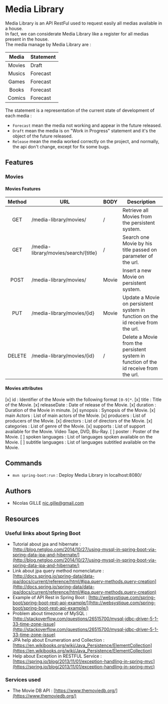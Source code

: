 # Media Library
Media Library is an API RestFul used to request easily all medias available in a house.<br>
In fact, we can considerate Media Library like a register for all medias present in the house.<br>
The media manage by Media Library are :

| Media  | Statement |
| :-----:|-----------|
| Movies | Draft     |
| Musics | Forecast  |
| Games  | Forecast  |
| Books  | Forecast  |
| Comics | Forecast  |

The statement is a representation of the current state of development of each media :
- `Forecast` mean the media not working and appear in the future released.
- `Draft` mean the media is on "Work in Progress" statement and it's the object of the future released.
- `Release` mean the media worked correctly on the project, and normally, the api don't change, except for fix some bugs.

## Features
### Movies
#### Movies Features

| Method | URL                                  | BODY  | Description                                                                           |
|:------:|--------------------------------------|-------|---------------------------------------------------------------------------------------|
| GET    | /media-library/movies/               | /     | Retrieve all Movies from the persistent system.                                       |
| GET    | /media-library/movies/search/{title} | /     | Search one Movie by his title passed on parameter of the url.                         |
| POST   | /media-library/movies/               | Movie | Insert a new Movie on persistent system.                                              |
| PUT    | /media-library/movies/{id}           | Movie | Update a Movie on persistent system in function on the id receive from the url.       |
| DELETE | /media-library/movies/{id}           | /     | Delete a Movie from the persistent system in function of the id receive from the url. |

#### Movies attributes
[x] id : Identifier of the Movie with the following format `[0-9]*`.
[x] title : Title of the Movie.
[x] releaseDate : Date of release of the Movie. 
[x] duration : Duration of the Movie in minute.
[x] synopsis : Synopsis of the Movie.
[x] main Actors : List of main actors of the Movie.
[x] producers : List of producers of the Movie.
[x] directors : List of directors of the Movie.
[x] categories : List of genre of the Movie.
[x] supports : List of support available for the Movie. Video Tape, DVD, Blu-Ray.
[ ] poster : Poster of the Movie.
[ ] spoken languages : List of languages spoken available on the Movie. 
[ ] subtitle languages : List of languages subtitled available on the Movie.
 
## Commands
- `mvn spring-boot:run` : Deploy Media Library in localhost:8080/

## Authors
- Nicolas GILLE <nic.gille@gmail.com>

## Resources
### Useful links about Spring Boot 
- Tutorial about jpa and hibernate : [http://blog.netgloo.com/2014/10/27/using-mysql-in-spring-boot-via-spring-data-jpa-and-hibernate/](http://blog.netgloo.com/2014/10/27/using-mysql-in-spring-boot-via-spring-data-jpa-and-hibernate/)
- Link about jpa query method nomenclature : [http://docs.spring.io/spring-data/data-jpa/docs/current/reference/html/#jpa.query-methods.query-creation](http://docs.spring.io/spring-data/data-jpa/docs/current/reference/html/#jpa.query-methods.query-creation)
- Example of API Rest in Spring Boot : [http://websystique.com/spring-boot/spring-boot-rest-api-example/](http://websystique.com/spring-boot/spring-boot-rest-api-example/)
- Problem about timezone of MySQL : [http://stackoverflow.com/questions/26515700/mysql-jdbc-driver-5-1-33-time-zone-issue](http://stackoverflow.com/questions/26515700/mysql-jdbc-driver-5-1-33-time-zone-issue)
- JPA help about Enumeration and Collection : [https://en.wikibooks.org/wiki/Java_Persistence/ElementCollection](https://en.wikibooks.org/wiki/Java_Persistence/ElementCollection) 
- Help about Exception in RESTFUL Service : [https://spring.io/blog/2013/11/01/exception-handling-in-spring-mvc](https://spring.io/blog/2013/11/01/exception-handling-in-spring-mvc)

### Services used
- The Movie DB API : [https://www.themoviedb.org/](https://www.themoviedb.org/)
